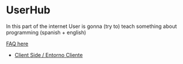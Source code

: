 # UserHub
In this part of the internet User is gonna (try to) teach something about programming (spanish + english)

[FAQ here](/faq.md)
<ul>
    <li>
        <a href="/DEW/index.md">
            Client Side / Entorno Cliente
        </a> 
    </li>
</ul>